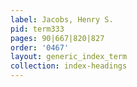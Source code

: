 ```yaml
---
label: Jacobs, Henry S.
pid: term333
pages: 90|667|820|827
order: '0467'
layout: generic_index_term
collection: index-headings
---
```

